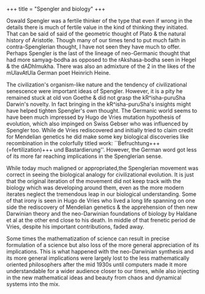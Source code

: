 +++
title = "Spengler and biology"
+++

Oswald Spengler was a fertile thinker of the type that even if wrong in the details there is much of fertile value in the kind of thinking they initiated. That can be said of said of the geometric thought of Plato & the natural history of Aristotle. Though many of our times tend to put much faith in contra-Spenglerian thought, I have not seen they have much to offer. Perhaps Spengler is the last of the lineage of neo-Germanic thought that had more samyag-bodha as opposed to the rAkshasa-bodha seen in Hegel & the dADhImukha. There was also an admixture of the 2 in the likes of the mUlavAtUla German poet Heinrich Heine. 

The civilization's organism-like nature and the tendency of civilizational senescence were important ideas of Spengler. However, it is a pity he remained stuck at old von Goethe & did not grasp the kR^isha-puruSha Darwin's novelty. In fact bringing in the kR^isha-puruSha's insights might have helped tighten Spengler's own thought. The Germanic world seems to have been much impressed by Hugo de Vries mutation hypothesis of evolution, which also impinged on Swiss Gebser who was influenced by Spengler too. While de Vries rediscovered and initially tried to claim credit for Mendelian genetics he did make some key biological discoveries like recombination in the colorfully titled work: ``Befruchtung+++(=fertilization)+++ und Bastardierung''. However, the German word got less of its more far reaching implications in the Spenglerian sense. 

While today much maligned or appropriated,the Spenglerian movement was correct in seeing the biological analogy for civilizational evolution. It is just that the original iteration of the movement did not keep track with the biology which was developing around them, even as the more modern iterates neglect the tremendous leap in our biological understanding. Some of that irony is seen in Hugo de Vries who lived a long life spanning on one side the rediscovery of Mendelian genetics & the apprehension of then new Darwinian theory and the neo-Darwinian foundations of biology by Haldane et al at the other end close to his death. In middle of that frenetic period de Vries, despite his important contributions, faded away. 

Some times the mathematization of science can result in precise formulation of a science but also loss of the more general appreciation of its implications. This is what happened with the neo-Darwinian synthesis and its more general implications were largely lost to the less mathematically oriented philosophers after the mid 1930s until computers made it more understandable for a wider audience closer to our times, while also injecting in the new mathematical ideas and beauty from chaos and dynamical systems into the mix.